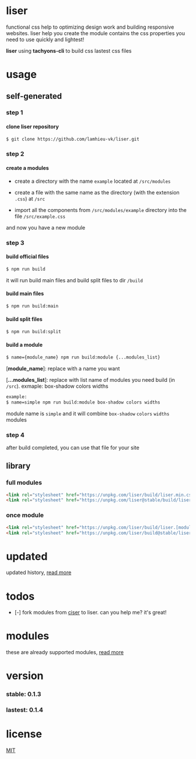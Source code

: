 # liser

functional css help to optimizing design work and building responsive websites. liser help you create the module contains the css properties you need to use quickly and lightest!

**liser** using **tachyons-cli** to build css lastest css files


# usage

## self-generated

### step 1

#### clone liser repository
```bash
$ git clone https://github.com/lamhieu-vk/liser.git
```

### step 2

#### create a modules

- create a directory with the name `example` located at `/src/modules`

- create a file with the same name as the directory (with the extension `.css`) at `/src`

- import all the components from `/src/modules/example` directory into the file `/src/example.css`

and now you have a new module

### step 3

#### build official files

```bash
$ npm run build
```

it will run build main files and build split files to dir `/build`

#### build main files

```bash
$ npm run build:main
```

#### build split files

```bash
$ npm run build:split
```

#### build a module

```bash
$ name={module_name} npm run build:module {...modules_list}
```

[**module_name**]: replace with a name you want

[**...modules_list**]: replace with list name of modules you need build (in `/src`). exmaple: box-shadow colors widths

```bash
example:
$ name=simple npm run build:module box-shadow colors widths
```

module name is `simple` and it will combine `box-shadow` `colors` `widths` modules

### step 4

after build completed, you can use that file for your site

## library

### full modules

```html
<link rel="stylesheet" href="https://unpkg.com/liser/build/liser.min.css">
<link rel="stylesheet" href="https://unpkg.com/liser@stable/build/liser.min.css">
```

### once module

```html
<link rel="stylesheet" href="https://unpkg.com/liser/build/liser.[module].min.css">
<link rel="stylesheet" href="https://unpkg.com/liser/build@stable/liser.[module].min.css">
```

# updated

updated history, [read more](https://github.com/lamhieu-vk/liser/tree/master/updated.md)


# todos

- [-] fork modules from [ciser](https://github.com/lamhieu-vk/ciser) to liser. can you help me? it's great!


# modules

these are already supported modules, [read more](https://github.com/lamhieu-vk/liser/tree/master/modules.md)


# version

### stable: 0.1.3

### lastest: 0.1.4


# license

[MIT](https://github.com/lamhieu-vk/liser/blob/master/LICENSE)
